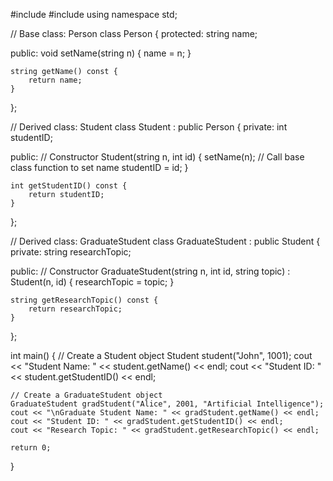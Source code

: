 #include <iostream>
#include <string>
using namespace std;

// Base class: Person
class Person {
protected:
    string name;

public:
    void setName(string n) {
        name = n;
    }

    string getName() const {
        return name;
    }
};

// Derived class: Student
class Student : public Person {
private:
    int studentID;

public:
    // Constructor
    Student(string n, int id) {
        setName(n); // Call base class function to set name
        studentID = id;
    }

    int getStudentID() const {
        return studentID;
    }
};

// Derived class: GraduateStudent
class GraduateStudent : public Student {
private:
    string researchTopic;

public:
    // Constructor
    GraduateStudent(string n, int id, string topic) : Student(n, id) {
        researchTopic = topic;
    }

    string getResearchTopic() const {
        return researchTopic;
    }
};

int main() {
    // Create a Student object
    Student student("John", 1001);
    cout << "Student Name: " << student.getName() << endl;
    cout << "Student ID: " << student.getStudentID() << endl;

    // Create a GraduateStudent object
    GraduateStudent gradStudent("Alice", 2001, "Artificial Intelligence");
    cout << "\nGraduate Student Name: " << gradStudent.getName() << endl;
    cout << "Student ID: " << gradStudent.getStudentID() << endl;
    cout << "Research Topic: " << gradStudent.getResearchTopic() << endl;

    return 0;
}

